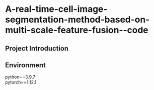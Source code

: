 # A-real-time-cell-image-segmentation-method-based-on-multi-scale-feature-fusion--code

## Project Introduction

## Environment
python==3.9.7 <br>
pytorch==1.12.1
